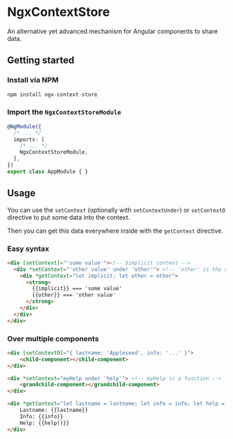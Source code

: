 # NgxContextStore

An alternative yet advanced mechanism for Angular components to share data.

## Getting started

### Install via NPM

```ts
npm install ngx-context-store
```
### Import the `NgxContextStoreModule`
```ts
@NgModule({
  /* ... */
  imports: [
    /* ... */
    NgxContextStoreModule,
  ],
})
export class AppModule { }
```
## Usage

You can use the `setContext` (optionally with `setContextUnder`) or `setContextO` directive to put some data into the context.

Then you can get this data everywhere inside with the `getContext` directive.

### Easy syntax

```html
<div [setContext]="'some value'"><!-- $implicit context -->
  <div *setContext="'other value' under 'other'"> <!-- 'other' is the name of the context key -->
    <div *getContext="let implicit; let other = other">
      <strong>
        {{implicit}} === 'some value'
        {{other}} === 'other value'
      </strong>
    </div>
  </div>
</div>
```

### Over multiple components

<!-- parent.component -->
```html
<div [setContextO]="{ lastname: 'Appleseed', info: '...' }">
    <child-component></child-component>
</div>
```

<!-- child.component -->
```html
<div *setContext="myHelp under 'help'"> <!-- myHelp is a function -->
    <grandchild-component></grandchild-component>
</div>
```

<!-- grandchild.component -->
```html
<div *getContext="let lastname = lastname; let info = info; let help = help">
    Lastname: {{lastname}}
    Info: {{info}}
    Help: {{help()}}
</div>
```
